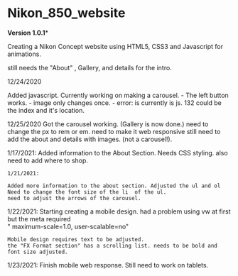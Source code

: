 # Nikon_850_website


**Version 1.0.1***

Creating a Nikon Concept website using HTML5, CSS3 and Javascript for animations. 



still needs the "About" , Gallery, and details for the intro.


12/24/2020

Added javascript.
Currently working on making a carousel. 
    - The left button works.
        - image only changes once.
            - error: is currently is js. 132
                could be the index and it's location.

12/25/2020
    Got the carousel working. (Gallery is now done.)
    need to change the px to rem or em.
    need to make it web responsive
    still need to add the about and details with images. (not a carousel!). 


1/17/2021:
    Added information to the About Section.
    Needs CSS styling. 
    also need to add where to shop. 
    

    1/21/2021:

    Added more information to the about section. Adjusted the ul and ol
    Need to change the font size of the li  of the ul. 
    need to adjust the arrows of the carousel. 


1/22/2021:
    Starting creating a mobile design.
    had a problem using vw at first but the meta required  
    " maximum-scale=1.0, user-scalable=no"

    Mobile design requires text to be adjusted.
    the "FX Format section" has a scrolling list. needs to be bold and font size adjusted.

    
1/23/2021:
    Finish mobile web response.
    Still need to work on tablets. 


